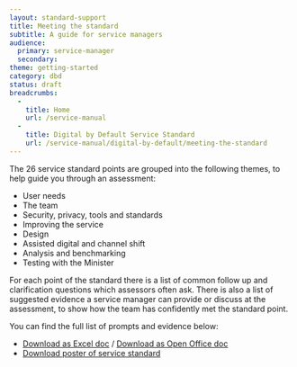 ```yaml
---
layout: standard-support
title: Meeting the standard 
subtitle: A guide for service managers 
audience:
  primary: service-manager
  secondary:
theme: getting-started
category: dbd
status: draft
breadcrumbs:
  -
    title: Home
    url: /service-manual
  -
    title: Digital by Default Service Standard
    url: /service-manual/digital-by-default/meeting-the-standard 
---
```


The 26 service standard points are grouped into the following themes, to help guide you through an assessment:

* User needs 
* The team 
* Security, privacy, tools and standards 
* Improving the service 
* Design 
* Assisted digital and channel shift 
* Analysis and benchmarking 
* Testing with the Minister 

For each point of the standard there is a list of common follow up and clarification questions which assessors often ask. There is also a list of suggested evidence a service manager can provide or discuss at the assessment, to show how the team has confidently met the standard point.

You can find the full list of prompts and evidence below:

* [Download as Excel doc](/service-manual/digital-by-default/Prompts-and-evidence-form.xlsx) / [Download as Open Office doc](/service-manual/digital-by-default/Prompts-and-evidence-form.ods)
* [Download poster of service standard](/service-manual/digital-by-default/standard-poster.pdf)
